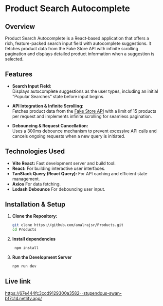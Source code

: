 # Product Search Autocomplete

## Overview

Product Search Autocomplete is a React-based application that offers a rich, feature-packed search input field with autocomplete suggestions. It fetches product data from the Fake Store API with infinite scrolling pagination and displays detailed product information when a suggestion is selected. 

## Features

- **Search Input Field:**  
  Displays autocomplete suggestions as the user types, including an initial "Popular Searches" state before input begins.

- **API Integration & Infinite Scrolling:**  
  Fetches product data from the [Fake Store API](http://fakestoreapi.in/api/products?limit=15) with a limit of 15 products per request and implements infinite scrolling for seamless pagination.

- **Debouncing & Request Cancellation:**  
  Uses a 300ms debounce mechanism to prevent excessive API calls and cancels ongoing requests when a new query is initiated.


## Technologies Used

- **Vite React:** Fast development server and build tool.
- **React:** For building interactive user interfaces.
- **TanStack Query (React Query):** For API caching and efficient state management.
- **Axios** For data fetching.
- **Lodash Debounce** For debouncing user input.

## Installation & Setup

1. **Clone the Repository:**

   ```bash
   git clone https://github.com/amalrajsr/Products.git
   cd Products
   ```

2. **Install dependencies**
   ```bash
    npm install
   ```

3. **Run the Development Server**
   ```bash
   npm run dev
   ```
## Live link
https://67e444fc3ccd9129300a3582--stupendous-swan-bf7c14.netlify.app/
